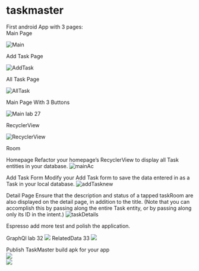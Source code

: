 # taskmaster
First android App with 3 pages:    
Main Page    

![Main](https://user-images.githubusercontent.com/97651232/165224509-2722a86b-879c-4746-8b5a-c5baaa0458ec.png) 

Add Task Page    

![AddTask](https://user-images.githubusercontent.com/97651232/165224452-d98fd71d-33f1-46d9-b15f-52c824494d3c.png)   

All Task Page    

![AllTask](https://user-images.githubusercontent.com/97651232/165224489-b1d3c8a4-3e3e-428d-b2eb-4711a2ea812e.png)

Main Page With 3 Buttons

![Main lab 27](https://user-images.githubusercontent.com/97651232/165657489-80b9c426-b673-4d1f-bccd-01aeb474d880.png)
  

RecyclerView

![RecyclerView](https://user-images.githubusercontent.com/97651232/171005569-8f4f4dea-8038-4250-a8e4-0cd34ee873e8.png)

Room

Homepage
Refactor your homepage’s RecyclerView to display all Task entities in your database.
![mainAc](https://user-images.githubusercontent.com/97651232/171950781-a1c1f98f-c51c-45f3-b045-b45deb0c71ea.png)

Add Task Form
Modify your Add Task form to save the data entered in as a Task in your local database.
![addTasknew](https://user-images.githubusercontent.com/97651232/171950998-a968f8c5-9b13-4aaa-82e9-95b9e8b3d5d1.png)

Detail Page
Ensure that the description and status of a tapped taskRoom are also displayed on the detail page, in addition to the title. (Note that you can accomplish this by passing along the entire Task entity, or by passing along only its ID in the intent.)
![taskDetails](https://user-images.githubusercontent.com/97651232/171951167-ca8b1622-04b7-4c03-a0f0-b571def4d355.png)

Espresso
add more test and polish the application.


GraphQl lab 32
![](./screenshots/img.png)
RelatedData 33
![](./screenshots/33.png)

Publish TaskMaster build apk for your app    
![](./screenshots/recycler%20in%20amplify.jpg)    
![](./screenshots/tasldetails.jpg)   

